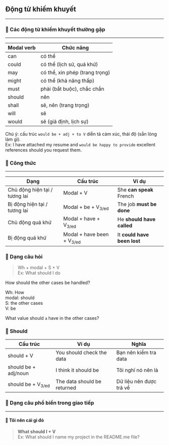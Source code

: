 ## Động từ khiếm khuyết

---

### 📌 Các động từ khiếm khuyết thường gặp

---

| Modal verb | Chức năng                      |
|------------|--------------------------------|
| can        | có thể                         |
| could      | có thể (lịch sử, quá khứ)      |
| may        | có thể, xin phép (trang trọng) |
| might      | có thể (khả năng thấp)         |
| must       | phải (bắt buộc), chắc chắn     |
| should     | nên                            |
| shall      | sẽ, nên (trang trọng)          |
| will       | sẽ                             |
| would      | sẽ (giả định, lịch sự)         |

Chú ý: cấu trúc `would be + adj + to V` diễn tả cảm xúc, thái độ (sẵn lòng làm gì).  
Ex: I have attached my resume and `would be happy to provide` excellent references should you request them.

### 📌 Công thức

---

| Dạng                          | Cấu trúc                             | Ví dụ                       |
|-------------------------------|--------------------------------------|-----------------------------|
| Chủ động hiện tại / tương lai | Modal + V                            | She **can speak** French    |
| Bị động hiện tại / tương lai  | Modal + be + V<sub>3/ed</sub>        | The job **must be done**    |
| Chủ động quá khứ              | Modal + have + V<sub>3/ed</sub>      | He **should have called**   |
| Bị động quá khứ               | Modal + have been + V<sub>3/ed</sub> | It **could have been lost** |

### 📌 Dạng câu hỏi

> Wh + modal + S + V  
> Ex: What should I do

How should the other cases be handled?  

Wh: How  
modal: should  
S: the other cases  
V: be

What value should `a` have in the other cases?

### 📌 Should

| Cấu trúc                     | Ví dụ                       | Nghĩa                   |
|------------------------------|-----------------------------|-------------------------|
| should + V                   | You should check the data   | Bạn nên kiểm tra data   |
| should be + adj/noun         | I think it should be        | Tôi nghĩ nó nên là      |
| should be + V<sub>3/ed</sub> | The data should be returned | Dữ liệu nên được trả về |


### 📌 Dạng câu phổ biến trong giao tiếp

---

#### 📌 Tôi nên cái gì đó

> **What should I + V**  
> Ex: What should I name my project in the README.me file?

